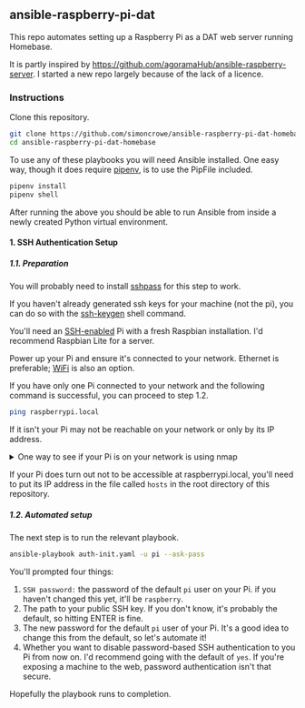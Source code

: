 ## ansible-raspberry-pi-dat
This repo automates setting up a Raspberry Pi as a DAT web server running 
Homebase.

It is partly inspired by https://github.com/agoramaHub/ansible-raspberry-server. 
I started a new repo largely because of the lack of a licence.

### Instructions
Clone this repository.
```bash
git clone https://github.com/simoncrowe/ansible-raspberry-pi-dat-homebase.git
cd ansible-raspberry-pi-dat-homebase
```

To use any of these playbooks you will need Ansible installed. One easy way, 
though it does require [pipenv](https://pipenv-es.readthedocs.io/es/stable/#install-pipenv-today), is to use the PipFile included. 
```bash
pipenv install
pipenv shell
```
After running the above you should be able to run Ansible from inside 
a newly created Python virtual environment.

#### 1. SSH Authentication Setup
##### 1.1. Preparation
You will probably need to install 
[sshpass](https://www.tecmint.com/sshpass-non-interactive-ssh-login-shell-script-ssh-password/) for this step to work.

If you haven't already generated ssh keys for your machine (not the pi), 
you can do so with the [ssh-keygen](https://www.ssh.com/ssh/keygen/) shell 
command.

You'll need an 
[SSH-enabled](https://www.raspberrypi.org/documentation/remote-access/ssh/) Pi 
with a fresh Raspbian installation. I'd recommend Raspbian Lite for a server.

Power up your Pi and ensure it's connected to your network. 
Ethernet is preferable; 
[WiFi](https://www.raspberrypi.org/documentation/configuration/wireless/README.md) 
is also an option. 

If you have only one Pi connected to your network and the following command 
is successful, you can proceed to step 1.2.
```bash
ping raspberrypi.local
```

If it isn't your Pi may not be reachable on your network or only by its IP 
address. 

<details>
<summary>One way to see if your Pi is on your network is using nmap</summary>

If you don't have nmap installed, you should be able to get it via your
system package manager.  e.g. `sudo apt install nmap`

This command will thoroughly scan your local network and may take several 
minutes.
```bash
sudo nmap -A 192.168.1.1/24
```
If your Pi is connected, its report should look something like this:
```
...
Nmap scan report for 192.168.1.3
Host is up (0.00091s latency).
Not shown: 999 closed ports
PORT   STATE SERVICE VERSION
22/tcp open  ssh     OpenSSH 7.9p1 Raspbian 10 (protocol 2.0)
| ssh-hostkey: 
|   2048 ba:88:1f:54:0f:61:10:34:98:f4:5c:f2:35:79:cd:4f (RSA)
|_  256 68:92:a4:8e:da:b3:65:89:23:a3:3d:49:9c:a9:ab:9f (ECDSA)
MAC Address: DC:A6:32:67:9F:6E (Unknown)
Device type: general purpose
Running: Linux 3.X|4.X
OS CPE: cpe:/o:linux:linux_kernel:3 cpe:/o:linux:linux_kernel:4
OS details: Linux 3.2 - 4.0
Network Distance: 1 hop
Service Info: OS: Linux; CPE: cpe:/o:linux:linux_kernel
...
```
The line `22/tcp open  ssh     OpenSSH 7.9p1 Raspbian 10 (protocol 2.0)` 
will only appear is your Pi has SSH enabled. If you can't easily identify your 
Pi, double-check that SSH has been enabled on it.
</details>

If your Pi does turn out not to be accessible at raspberrypi.local, you'll 
need to put its IP address in the file called `hosts` in the root directory 
of this repository.

##### 1.2. Automated setup 

The next step is to run the relevant playbook.
```bash
ansible-playbook auth-init.yaml -u pi --ask-pass
```
You'll prompted four things:
1. `SSH password:` the password of the default `pi` user on your Pi. 
if you haven't changed this yet, it'll be `raspberry`.
2. The path to your public SSH key. If you don't know, 
it's probably the default, so hitting ENTER is fine.
3. The new password for the default `pi` user of your Pi. It's a good idea to 
change this from the default, so let's automate it!
4. Whether you want to disable password-based SSH authentication to you Pi
from now on. I'd recommend going with the default of `yes`. If you're exposing
a machine to the web, password authentication isn't that secure.

Hopefully the playbook runs to completion.